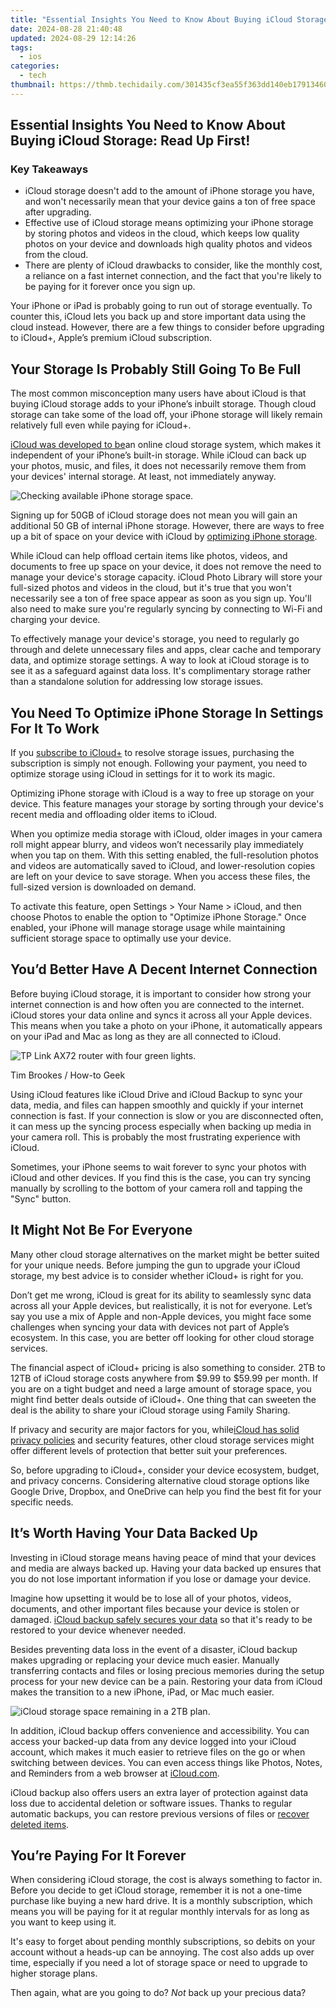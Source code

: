 ```yaml
---
title: "Essential Insights You Need to Know About Buying iCloud Storage: Read Up First!"
date: 2024-08-28 21:40:48
updated: 2024-08-29 12:14:26
tags:
  - ios
categories:
  - tech
thumbnail: https://thmb.techidaily.com/301435cf3ea55f363dd140eb1791346016416d41584cd8a8fa3f986fca88e2c0.jpg
---
```


## Essential Insights You Need to Know About Buying iCloud Storage: Read Up First!

### Key Takeaways

* iCloud storage doesn't add to the amount of iPhone storage you have, and won't necessarily mean that your device gains a ton of free space after upgrading.
* Effective use of iCloud storage means optimizing your iPhone storage by storing photos and videos in the cloud, which keeps low quality photos on your device and downloads high quality photos and videos from the cloud.
* There are plenty of iCloud drawbacks to consider, like the monthly cost, a reliance on a fast internet connection, and the fact that you're likely to be paying for it forever once you sign up.

 Your iPhone or iPad is probably going to run out of storage eventually. To counter this, iCloud lets you back up and store important data using the cloud instead. However, there are a few things to consider before upgrading to iCloud+, Apple’s premium iCloud subscription.

##  Your Storage Is Probably Still Going To Be Full

 The most common misconception many users have about iCloud is that buying iCloud storage adds to your iPhone’s inbuilt storage. Though cloud storage can take some of the load off, your iPhone storage will likely remain relatively full even while paying for iCloud+.

[iCloud was developed to be](https://facebook-video-share.techidaily.com/updated-in-2024-breaking-barriers-worlds-best-and-largest-shorts-downloaders/)an online cloud storage system, which makes it independent of your iPhone’s built-in storage. While iCloud can back up your photos, music, and files, it does not necessarily remove them from your devices' internal storage. At least, not immediately anyway.

![Checking available iPhone storage space.](https://static1.howtogeekimages.com/wordpress/wp-content/uploads/2024/01/iphone_storage.jpg) 

 Signing up for 50GB of iCloud storage does not mean you will gain an additional 50 GB of internal iPhone storage. However, there are ways to free up a bit of space on your device with iCloud by [optimizing iPhone storage](https://extra-lessons.techidaily.com/a-list-editors-for-android-pics-for-2024/).

 While iCloud can help offload certain items like photos, videos, and documents to free up space on your device, it does not remove the need to manage your device's storage capacity. iCloud Photo Library will store your full-sized photos and videos in the cloud, but it's true that you won't necessarily see a ton of free space appear as soon as you sign up. You'll also need to make sure you're regularly syncing by connecting to Wi-Fi and charging your device.

 To effectively manage your device's storage, you need to regularly go through and delete unnecessary files and apps, clear cache and temporary data, and optimize storage settings. A way to look at iCloud storage is to see it as a safeguard against data loss. It's complimentary storage rather than a standalone solution for addressing low storage issues.

##  You Need To Optimize iPhone Storage In Settings For It To Work

 If you [subscribe to iCloud+](https://fox-http.techidaily.com/flawlessly-merged-the-linkage-of-instagram-and-tiktok/) to resolve storage issues, purchasing the subscription is simply not enough. Following your payment, you need to optimize storage using iCloud in settings for it to work its magic.

 Optimizing iPhone storage with iCloud is a way to free up storage on your device. This feature manages your storage by sorting through your device's recent media and offloading older items to iCloud.

 When you optimize media storage with iCloud, older images in your camera roll might appear blurry, and videos won’t necessarily play immediately when you tap on them. With this setting enabled, the full-resolution photos and videos are automatically saved to iCloud, and lower-resolution copies are left on your device to save storage. When you access these files, the full-sized version is downloaded on demand.

 To activate this feature, open Settings > Your Name > iCloud, and then choose Photos to enable the option to "Optimize iPhone Storage." Once enabled, your iPhone will manage storage usage while maintaining sufficient storage space to optimally use your device.

##  You’d Better Have A Decent Internet Connection

 Before buying iCloud storage, it is important to consider how strong your internet connection is and how often you are connected to the internet. iCloud stores your data online and syncs it across all your Apple devices. This means when you take a photo on your iPhone, it automatically appears on your iPad and Mac as long as they are all connected to iCloud.

![TP Link AX72 router with four green lights.](https://static1.howtogeekimages.com/wordpress/wp-content/uploads/2024/01/tp_link_ax72.jpg) 

Tim Brookes / How-to Geek

 Using iCloud features like iCloud Drive and iCloud Backup to sync your data, media, and files can happen smoothly and quickly if your internet connection is fast. If your connection is slow or you are disconnected often, it can mess up the syncing process especially when backing up media in your camera roll. This is probably the most frustrating experience with iCloud.

 Sometimes, your iPhone seems to wait forever to sync your photos with iCloud and other devices. If you find this is the case, you can try syncing manually by scrolling to the bottom of your camera roll and tapping the "Sync" button.

##  It Might Not Be For Everyone

 Many other cloud storage alternatives on the market might be better suited for your unique needs. Before jumping the gun to upgrade your iCloud storage, my best advice is to consider whether iCloud+ is right for you.

 Don’t get me wrong, iCloud is great for its ability to seamlessly sync data across all your Apple devices, but realistically, it is not for everyone. Let’s say you use a mix of Apple and non-Apple devices, you might face some challenges when syncing your data with devices not part of Apple’s ecosystem. In this case, you are better off looking for other cloud storage services.

 The financial aspect of iCloud+ pricing is also something to consider. 2TB to 12TB of iCloud storage costs anywhere from $9.99 to $59.99 per month. If you are on a tight budget and need a large amount of storage space, you might find better deals outside of iCloud+. One thing that can sweeten the deal is the ability to share your iCloud storage using Family Sharing.

 If privacy and security are major factors for you, while[iCloud has solid privacy policies](https://extra-guidance.techidaily.com/new-stealthy-photo-editing-with-picsart/) and security features, other cloud storage services might offer different levels of protection that better suit your preferences.

 So, before upgrading to iCloud+, consider your device ecosystem, budget, and privacy concerns. Considering alternative cloud storage options like Google Drive, Dropbox, and OneDrive can help you find the best fit for your specific needs.

##  It’s Worth Having Your Data Backed Up

 Investing in iCloud storage means having peace of mind that your devices and media are always backed up. Having your data backed up ensures that you do not lose important information if you lose or damage your device.

 Imagine how upsetting it would be to lose all of your photos, videos, documents, and other important files because your device is stolen or damaged. [iCloud backup safely secures your data](https://instagram-video-recordings.techidaily.com/new-2024-approved-unlocking-the-power-of-scheduled-instagram-posts/) so that it's ready to be restored to your device whenever needed.

 Besides preventing data loss in the event of a disaster, iCloud backup makes upgrading or replacing your device much easier. Manually transferring contacts and files or losing precious memories during the setup process for your new device can be a pain. Restoring your data from iCloud makes the transition to a new iPhone, iPad, or Mac much easier.

![iCloud storage space remaining in a 2TB plan.](https://static1.howtogeekimages.com/wordpress/wp-content/uploads/2023/12/icloud_storage.png) 

 In addition, iCloud backup offers convenience and accessibility. You can access your backed-up data from any device logged into your iCloud account, which makes it much easier to retrieve files on the go or when switching between devices. You can even access things like Photos, Notes, and Reminders from a web browser at [iCloud.com](http://www.icloud.com).

 iCloud backup also offers users an extra layer of protection against data loss due to accidental deletion or software issues. Thanks to regular automatic backups, you can restore previous versions of files or [recover deleted items](https://visual-screen-recording.techidaily.com/from-live-demos-to-recordings-harness-ezvide-power-for-2024/).

##  You’re Paying For It Forever

 When considering iCloud storage, the cost is always something to factor in. Before you decide to get iCloud storage, remember it is not a one-time purchase like buying a new hard drive. It is a monthly subscription, which means you will be paying for it at regular monthly intervals for as long as you want to keep using it.

 It's easy to forget about pending monthly subscriptions, so debits on your account without a heads-up can be annoying. The cost also adds up over time, especially if you need a lot of storage space or need to upgrade to higher storage plans.

 Then again, what are you going to do? _Not_ back up your precious data?

<ins class="adsbygoogle"
     style="display:block"
     data-ad-format="autorelaxed"
     data-ad-client="ca-pub-7571918770474297"
     data-ad-slot="1223367746"></ins>



<ins class="adsbygoogle"
     style="display:block"
     data-ad-client="ca-pub-7571918770474297"
     data-ad-slot="8358498916"
     data-ad-format="auto"
     data-full-width-responsive="true"></ins>
